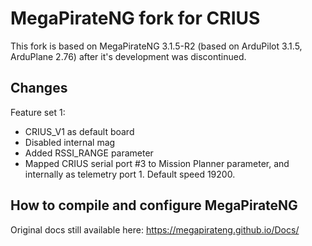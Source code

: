 # MegaPirateNG fork for CRIUS 
This fork is based on MegaPirateNG 3.1.5-R2 (based on ArduPilot 3.1.5, ArduPlane 2.76) after it's development was discontinued.

## Changes
Feature set 1:
- CRIUS_V1 as default board
- Disabled internal mag
- Added RSSI_RANGE parameter
- Mapped CRIUS serial port #3 to Mission Planner parameter, and internally as telemetry port 1. Default speed 19200.

## How to compile and configure MegaPirateNG
Original docs still available here: https://megapirateng.github.io/Docs/

